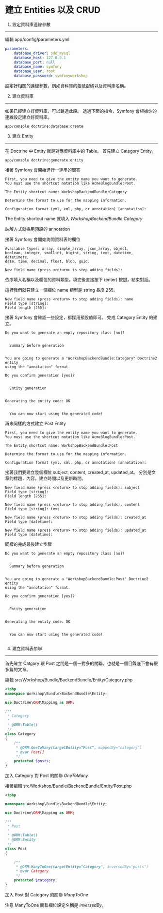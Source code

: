 建立 Entities 以及 CRUD
============================

1) 設定資料庫連線參數
-------------------

編輯 app/config/parameters.yml

```yml
parameters:
    database_driver: pdo_mysql
    database_host: 127.0.0.1
    database_port: null
    database_name: symfony
    database_user: root
    database_password: symfonyworkshop
```

設定好相關的連線參數，例如資料庫的帳號密碼以及資料庫名稱。

2) 建立資料庫
-------------

如果已經建立好資料庫，可以跳過此段。
透過下面的指令，Symfony 會根據你的連線設定建立好資料庫。

    app/console doctrine:database:create

3) 建立 Entity
-------------

在 Doctrine 中 Entity 就是對應資料庫中的 Table。
首先建立 Category Entity。

    app/console doctrine:generate:entity

接著 Symfony 會開始進行一連串的問答

```
First, you need to give the entity name you want to generate.
You must use the shortcut notation like AcmeBlogBundle:Post.

The Entity shortcut name: WorkshopBackendBundle:Category

Determine the format to use for the mapping information.

Configuration format (yml, xml, php, or annotation) [annotation]:
```

The Entity shortcut name 就填入 *WorkshopBackendBundle:Category*

註解方式就採用預設的 annotation

接著 Symfony 會開始詢問資料表的欄位

```
Available types: array, simple_array, json_array, object,
boolean, integer, smallint, bigint, string, text, datetime, datetimetz,
date, time, decimal, float, blob, guid.

New field name (press <return> to stop adding fields):
```

依序填入名稱以及欄位的資料類型，填完後直接按下 <return> (enter) 按鍵，結束對話。

這裡我們就只建立一個欄位 name 類型是 string 長度 255。

```
New field name (press <return> to stop adding fields): name
Field type [string]:
Field length [255]:
```

接著 Symfony 會確認一些設定，都採用預設值即可。
完成 Category Entity 的建立。

```
Do you want to generate an empty repository class [no]?


  Summary before generation


You are going to generate a "WorkshopBackendBundle:Category" Doctrine2 entity
using the "annotation" format.

Do you confirm generation [yes]?


  Entity generation


Generating the entity code: OK


  You can now start using the generated code!

```

再來同樣的方式建立 Post Entity

```
First, you need to give the entity name you want to generate.
You must use the shortcut notation like AcmeBlogBundle:Post.

The Entity shortcut name: WorkshopBackendBundle:Post

Determine the format to use for the mapping information.

Configuration format (yml, xml, php, or annotation) [annotation]:
```

接著我們要建立幾個欄位 subject, content, created_at, updated_at。
分別是文章的標題，內容，建立時間以及更新時間。

```
New field name (press <return> to stop adding fields): subject
Field type [string]:
Field length [255]:

New field name (press <return> to stop adding fields): content
Field type [string]: text

New field name (press <return> to stop adding fields): created_at
Field type [datetime]:

New field name (press <return> to stop adding fields): updated_at
Field type [datetime]:
```

同樣的完成最後建立步驟

```
Do you want to generate an empty repository class [no]?


  Summary before generation


You are going to generate a "WorkshopBackendBundle:Post" Doctrine2 entity
using the "annotation" format.

Do you confirm generation [yes]?


  Entity generation


Generating the entity code: OK


  You can now start using the generated code!


```

4) 建立資料表關聯
---------------

首先確立 Catgory 跟 Post 之間是一個一對多的關聯。也就是一個目錄底下會有很多篇的文章。

編輯 src/Workshop/Bundle/BackendBundle/Entity/Category.php

```php
<?php
namespace Workshop\Bundle\BackendBundle\Entity;

use Doctrine\ORM\Mapping as ORM;

/**
 * Category
 *
 * @ORM\Table()
 */
class Category
{
    /**
     * @ORM\OneToMany(targetEntity="Post", mappedBy="category")
     * @var Post[]
     */
    protected $posts;
}
```

加入 Category 對 Post 的關聯 *OneToMany*

接著編輯 src/Workshop/Bundle/BackendBundle/Entity/Post.php

```php
<?php

namespace Workshop\Bundle\BackendBundle\Entity;

use Doctrine\ORM\Mapping as ORM;

/**
 * Post
 *
 * @ORM\Table()
 * @ORM\Entity
 */
class Post
{

    /**
     * @ORM\ManyToOne(targetEntity="Category", inversedBy="posts")
     * @var Category
     */
    protected $category;
}
```

加入 Post 對 Category 的關聯 *ManyToOne*

注意 ManyToOne 關聯欄位設定名稱是 *inversedBy*。


